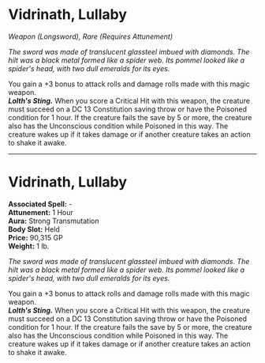 # Vidrinath, Lullaby
*Weapon (Longsword), Rare (Requires Attunement)*

*The sword was made of translucent glassteel imbued with diamonds. The hilt was a black metal formed like a spider web. Its pommel looked like a spider's head, with two dull emeralds for its eyes.*

You gain a +3 bonus to attack rolls and damage rolls made with this magic weapon.  
***Lolth's Sting.*** When you score a Critical Hit with this weapon, the creature must succeed on a DC 13 Constitution saving throw or have the Poisoned condition for 1 hour. If the creature fails the save by 5 or more, the creature also has the Unconscious condition while Poisoned in this way. The creature wakes up if it takes damage or if another creature takes an action to shake it awake.



---
# Vidrinath, Lullaby

**Associated Spell:** -  
**Attunement:** 1 Hour  
**Aura:** Strong Transmutation  
**Body Slot:** Held  
**Price:** 90,315 GP  
**Weight:** 1 lb.

*The sword was made of translucent glassteel imbued with diamonds. The hilt was a black metal formed like a spider web. Its pommel looked like a spider's head, with two dull emeralds for its eyes.*

You gain a +3 bonus to attack rolls and damage rolls made with this magic weapon.  
***Lolth's Sting.*** When you score a Critical Hit with this weapon, the creature must succeed on a DC 13 Constitution saving throw or have the Poisoned condition for 1 hour. If the creature fails the save by 5 or more, the creature also has the Unconscious condition while Poisoned in this way. The creature wakes up if it takes damage or if another creature takes an action to shake it awake.